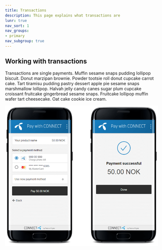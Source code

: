 ```yaml
---
title: Transactions
description: This page explains what transactions are
lunr: true
nav_sort: 1
nav_groups:
- primary
nav_subgroup: true
---
```


## Working with transactions

Transactions are single payments. Muffin sesame snaps pudding lollipop biscuit. Donut marzipan brownie.
Powder tootsie roll donut cupcake carrot cake. Tart tiramisu pudding pastry dessert apple pie sesame
snaps marshmallow lollipop. Halvah jelly candy canes sugar plum cupcake croissant fruitcake
gingerbread sesame snaps. Fruitcake lollipop muffin wafer tart cheesecake. Oat cake cookie ice cream.

![CONNECT Payment flow](../img/transaction.png)
